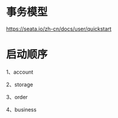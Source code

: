 
# 事务模型
https://seata.io/zh-cn/docs/user/quickstart

# 启动顺序

1、account

2、storage

3、order

4、business
